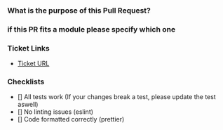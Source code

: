 ### What is the purpose of this Pull Request?

### if this PR fits a module please specify which one

### Ticket Links

- [Ticket URL](url)

### Checklists

- [] All tests work (If your changes break a test, please update the test aswell)
- [] No linting issues (eslint)
- [] Code formatted correctly (prettier)